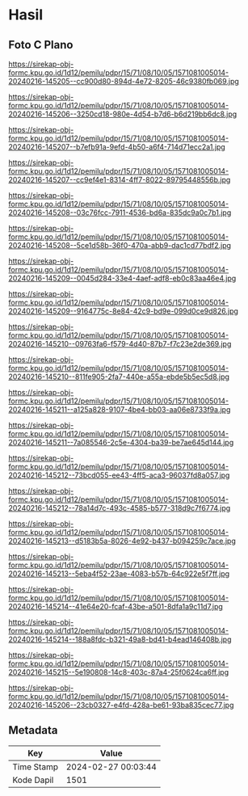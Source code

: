 # Hasil

## Foto C Plano

https://sirekap-obj-formc.kpu.go.id/1d12/pemilu/pdpr/15/71/08/10/05/1571081005014-20240216-145205--cc900d80-894d-4e72-8205-46c9380fb069.jpg

https://sirekap-obj-formc.kpu.go.id/1d12/pemilu/pdpr/15/71/08/10/05/1571081005014-20240216-145206--3250cd18-980e-4d54-b7d6-b6d219bb6dc8.jpg

https://sirekap-obj-formc.kpu.go.id/1d12/pemilu/pdpr/15/71/08/10/05/1571081005014-20240216-145207--b7efb91a-9efd-4b50-a6f4-714d71ecc2a1.jpg

https://sirekap-obj-formc.kpu.go.id/1d12/pemilu/pdpr/15/71/08/10/05/1571081005014-20240216-145207--cc9ef4e1-8314-4ff7-8022-89795448556b.jpg

https://sirekap-obj-formc.kpu.go.id/1d12/pemilu/pdpr/15/71/08/10/05/1571081005014-20240216-145208--03c76fcc-7911-4536-bd6a-835dc9a0c7b1.jpg

https://sirekap-obj-formc.kpu.go.id/1d12/pemilu/pdpr/15/71/08/10/05/1571081005014-20240216-145208--5ce1d58b-36f0-470a-abb9-dac1cd77bdf2.jpg

https://sirekap-obj-formc.kpu.go.id/1d12/pemilu/pdpr/15/71/08/10/05/1571081005014-20240216-145209--0045d284-33e4-4aef-adf8-eb0c83aa46e4.jpg

https://sirekap-obj-formc.kpu.go.id/1d12/pemilu/pdpr/15/71/08/10/05/1571081005014-20240216-145209--9164775c-8e84-42c9-bd9e-099d0ce9d826.jpg

https://sirekap-obj-formc.kpu.go.id/1d12/pemilu/pdpr/15/71/08/10/05/1571081005014-20240216-145210--09763fa6-f579-4d40-87b7-f7c23e2de369.jpg

https://sirekap-obj-formc.kpu.go.id/1d12/pemilu/pdpr/15/71/08/10/05/1571081005014-20240216-145210--811fe905-2fa7-440e-a55a-ebde5b5ec5d8.jpg

https://sirekap-obj-formc.kpu.go.id/1d12/pemilu/pdpr/15/71/08/10/05/1571081005014-20240216-145211--a125a828-9107-4be4-bb03-aa06e8733f9a.jpg

https://sirekap-obj-formc.kpu.go.id/1d12/pemilu/pdpr/15/71/08/10/05/1571081005014-20240216-145211--7a085546-2c5e-4304-ba39-be7ae645d144.jpg

https://sirekap-obj-formc.kpu.go.id/1d12/pemilu/pdpr/15/71/08/10/05/1571081005014-20240216-145212--73bcd055-ee43-4ff5-aca3-96037fd8a057.jpg

https://sirekap-obj-formc.kpu.go.id/1d12/pemilu/pdpr/15/71/08/10/05/1571081005014-20240216-145212--78a14d7c-493c-4585-b577-318d9c7f6774.jpg

https://sirekap-obj-formc.kpu.go.id/1d12/pemilu/pdpr/15/71/08/10/05/1571081005014-20240216-145213--d5183b5a-8026-4e92-b437-b094259c7ace.jpg

https://sirekap-obj-formc.kpu.go.id/1d12/pemilu/pdpr/15/71/08/10/05/1571081005014-20240216-145213--5eba4f52-23ae-4083-b57b-64c922e5f7ff.jpg

https://sirekap-obj-formc.kpu.go.id/1d12/pemilu/pdpr/15/71/08/10/05/1571081005014-20240216-145214--41e64e20-fcaf-43be-a501-8dfa1a9c11d7.jpg

https://sirekap-obj-formc.kpu.go.id/1d12/pemilu/pdpr/15/71/08/10/05/1571081005014-20240216-145214--188a8fdc-b321-49a8-bd41-b4ead146408b.jpg

https://sirekap-obj-formc.kpu.go.id/1d12/pemilu/pdpr/15/71/08/10/05/1571081005014-20240216-145215--5e190808-14c8-403c-87a4-25f0624ca6ff.jpg

https://sirekap-obj-formc.kpu.go.id/1d12/pemilu/pdpr/15/71/08/10/05/1571081005014-20240216-145206--23cb0327-e4fd-428a-be61-93ba835cec77.jpg


## Metadata

| Key        | Value               |
| ---------- | ------------------- |
| Time Stamp | 2024-02-27 00:03:44 |
| Kode Dapil | 1501                |



